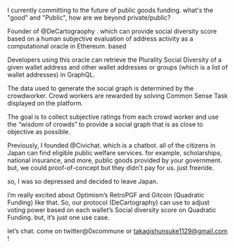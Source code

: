 I currently committing to the future of public goods funding. what's the "good" and "Public", how are we beyond private/public?

Founder of @DeCartograophy . which can provide social diversity score based on a human subjective evaluation of address activity as a computational oracle in Ethereum. based

Developers using this oracle can retrieve the Plurality Social Diversity of a given wallet address and other wallet addresses or groups (which is a list of wallet addresses) in GraphQL.

The data used to generate the social graph is determined by the crowdworker. Crowd workers are rewarded by solving Common Sense Task displayed on the platform.

The goal is to collect subjective ratings from each crowd worker and use the “wisdom of crowds” to provide a social graph that is as close to objective as possible.

Previously, I founded @Civichat. which is a chatbot. all of the citizens in Japan can find eligible public welfare services. for example, scholarships, national insurance, and more, public goods provided by your government. but, we could proof-of-concept but they didn't pay for us. just freeride.

so, I was so depressed and decided to leave Japan.

I’m really excited about Optimism’s RetroPGF and Gitcoin (Quadratic Funding) like that. So, our protocol (DeCartography) can use to adjust voting power based on each wallet’s Social diversity score on Quadratic Funding. but, it’s just one use case.

let’s chat. come on twitter@0xcommune or takagishunsuke1129@gmail.com !
